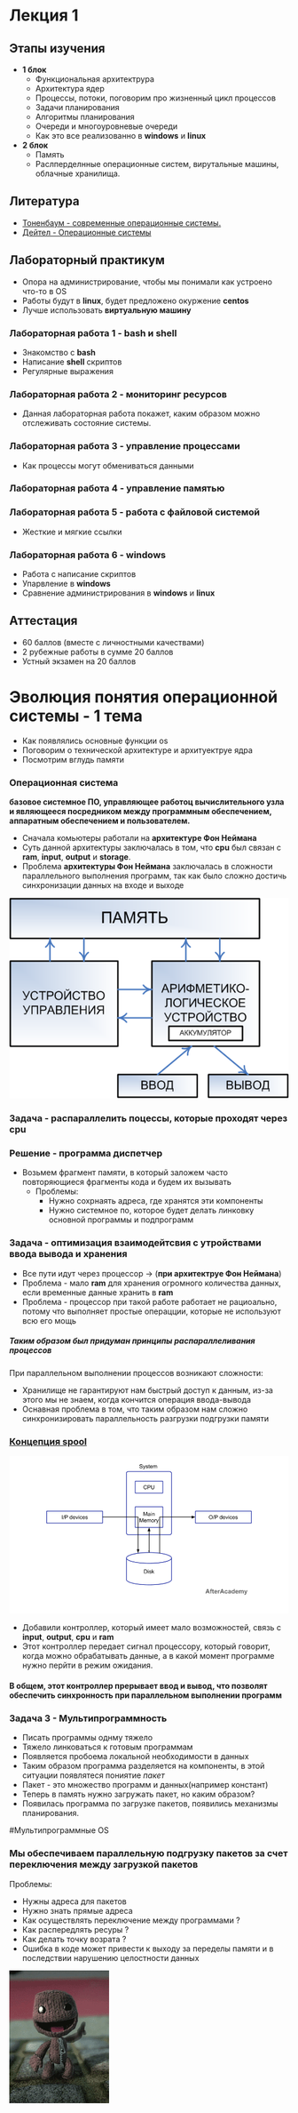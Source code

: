 # Лекция 1

## Этапы изучения
* **1 блок**
  * Функциональная архитектрура
  * Архитектура ядер
  * Процессы, потоки, поговорим про жизненный цикл процессов
  * Задачи планирования
  * Алгоритмы планирования
  * Очереди и многоуровневые очереди
  * Как это все реализованно в **windows** и **linux**
* **2 блок**
  * Память
  * Раслперделнные операционные систем, вирутальные машины, облачные хранилища.

## Литература
* [Тоненбаум - cовременные операционные системы.](https://www.google.com/url?sa=t&rct=j&q=&esrc=s&source=web&cd=&ved=2ahUKEwjBnZiUvM_rAhVt-yoKHakdDywQFjAAegQIARAB&url=https%3A%2F%2Fwww.ss-20.ru%2Findex.php%3Faction%3Ddlattach%3Btopic%3D455.0%3Battach%3D2290&usg=AOvVaw3HLpFcrRpY3YUHx1ikAVVh)
* [Дейтел - Операционные системы](https://www.studmed.ru/lorin-g-deytel-hm-operacionnye-sistemy-glavy-1-3_767af52fbb3.html)
  
## Лабораторный практикум
* Опора на администрирование, чтобы мы понимали как устроено что-то в OS
* Работы будут в **linux**, будет предложено окуржение **centos**
* Лучше использовать **виртуальную машину**

### Лабораторная работа 1 - bash и shell
* Знакомство с **bash**
* Написание **shell** скриптов
* Регулярные выражения

### Лабораторная работа 2 - мониторинг ресурсов
* Данная лабораторная работа покажет, каким образом можно отслеживать состояние системы.

### Лабораторная работа 3 - управление процессами
* Как процессы могут обмениваться данными

### Лабораторная работа 4 - управление памятью

### Лабораторная работа 5 - работа с файловой системой
* Жесткие и мягкие ссылки
### Лабораторная работа 6 - windows
* Работа с написание скриптов
* Упарвление в **windows**
* Сравнение администрирования в **windows** и **linux**

## Аттестация
  * 60 баллов (вместе с личностными качествами)
  * 2 рубежные работы в сумме 20 баллов
  * Устный экзамен на 20 баллов 

# Эволюция понятия операционной системы - 1 тема
* Как появлялись основные функции os
* Поговорим о технической архитектуре и архитуектруе ядра
* Посмотрим вглудь памяти

### Операционная система
**базовое системное ПО, управляющее работоц вычислительного узла и являющееся посредником между программным обеспечением, аппаратным обеспечением и пользователем.**

* Сначала комьютеры работали на **архитектуре Фон Неймана**
* Суть данной архитектуры заключалась в том, что **cpu** был связан с **ram**, **input**, **output** и **storage**.
* Проблема **архитектуры Фон Неймана** заключалась в сложности параллельного выполнения программ, так как было сложно достичь синхронизации данных на входе и выходе

![img](/lectures/os20/images/lecture1/fon_neyman.png)

### Задача - распараллелить поцессы, которые проходят через cpu
### Решение - программа диспетчер
* Возьмем фрагмент памяти, в который заложем часто повторяющиеся фрагменты кода и будем их вызывать
  * Проблемы:
    * Нужно сохрнаять адреса, где хранятся эти компоненты
    * Нужно системное по, которое будет делать линковку основной программы и подпрограмм

### Задача - оптимизация взаимодейтсвия с утройствами ввода вывода и хранения

* Все пути идут через процессор -> (**при архитектруе Фон Неймана**)
* Проблема - мало **ram** для хранения огромного количества данных, если временные данные хранить в **ram**
* Проблема - процессор при такой работе работает не рациоально, потому что выполняет простые операцции, которые не используют всю его мощь

##### Таким образом был придуман принципы распараллеливания процессов

При параллельном выполнении процессов возникают сложности:
* Хранилище не гарантируют нам быстрый доступ к данным, из-за этого мы не знаем, когда кончится операция ввода-вывода
* Оснавная проблема в том, что таким образом нам сложно синхронизировать параллельность разгрузки подгрузки памяти
### [Концепция spool](https://www.geeksforgeeks.org/what-exactly-spooling-is-all-about/)
![spool scheme img](/lectures/os20/images/lecture1/what-is-spooling-in-operating-system-example.png)
* Добавили контроллер, который имеет мало возможностей, связь с **input**, **output**, **cpu** и **ram**
* Этот контроллер передает сигнал процессору, который говорит, когда можно обрабатывать данные, а в какой момент программе нужно перйти в режим ожидания.
#### В общем, этот контроллер прерывает ввод и вывод, что позволят обеспечить синхронность при параллельном выполнении программ

### Задача 3 - Мультипрограммность
* Писать программы однму тяжело
* Тяжело линковаться к готовым программам
* Появляется пробоема локальной необходимости в данных
* Таким образом программа разделяется на компоненты, в этой ситуации появлятеся пониятие *пакет*
* Пакет - это множество программ и данных(например констант)
* Теперь в память нужно загружать пакет, но каким образом?
* Появилась программа по загрузке пакетов, появились механизмы планирования.


#Мультипрограммные OS
### Мы обеспечиваем параллельную подгрузку пакетов за счет переключения между загрузкой пакетов
Проблемы: 
* Нужны адреса для пакетов
* Нужно знать прямые адреса
* Как осуществлять переключение между программами ?
* Как распередлять ресуры ?
* Как делать точку возрата ?
* Ошибка в коде может привести к выходу за переделы памяти и в последствии нарушению целостности данных

![img](images/lecture1/LittleMan.gif)

